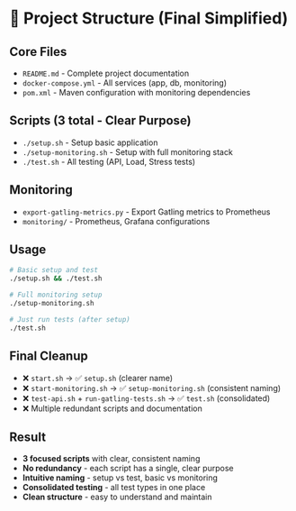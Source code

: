# 📁 Project Structure (Final Simplified)

## Core Files
- `README.md` - Complete project documentation
- `docker-compose.yml` - All services (app, db, monitoring)
- `pom.xml` - Maven configuration with monitoring dependencies

## Scripts (3 total - Clear Purpose)
- `./setup.sh` - Setup basic application
- `./setup-monitoring.sh` - Setup with full monitoring stack
- `./test.sh` - All testing (API, Load, Stress tests)

## Monitoring
- `export-gatling-metrics.py` - Export Gatling metrics to Prometheus
- `monitoring/` - Prometheus, Grafana configurations

## Usage
```bash
# Basic setup and test
./setup.sh && ./test.sh

# Full monitoring setup
./setup-monitoring.sh

# Just run tests (after setup)
./test.sh
```

## Final Cleanup
- ❌ `start.sh` → ✅ `setup.sh` (clearer name)
- ❌ `start-monitoring.sh` → ✅ `setup-monitoring.sh` (consistent naming)
- ❌ `test-api.sh` + `run-gatling-tests.sh` → ✅ `test.sh` (consolidated)
- ❌ Multiple redundant scripts and documentation

## Result
- **3 focused scripts** with clear, consistent naming
- **No redundancy** - each script has a single, clear purpose  
- **Intuitive naming** - setup vs test, basic vs monitoring
- **Consolidated testing** - all test types in one place
- **Clean structure** - easy to understand and maintain
